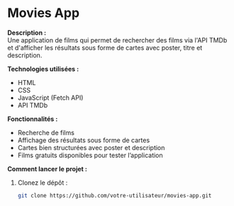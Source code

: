 # Movies App

**Description :**  
Une application de films qui permet de rechercher des films via l'API TMDb et d'afficher les résultats sous forme de cartes avec poster, titre et description.

**Technologies utilisées :**  
- HTML
- CSS
- JavaScript (Fetch API)
- API TMDb

**Fonctionnalités :**  
- Recherche de films
- Affichage des résultats sous forme de cartes
- Cartes bien structurées avec poster et description
- Films gratuits disponibles pour tester l’application

**Comment lancer le projet :**  
1. Clonez le dépôt :  
   ```bash
   git clone https://github.com/votre-utilisateur/movies-app.git

